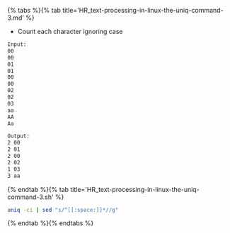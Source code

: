 {% tabs %}{% tab title='HR_text-processing-in-linux-the-uniq-command-3.md' %}

* Count each character ignoring case

```txt
Input:
00
00
01
01
00
00
02
02
03
aa
AA
Aa

Output:
2 00
2 01
2 00
2 02
1 03
3 aa
```

{% endtab %}{% tab title='HR_text-processing-in-linux-the-uniq-command-3.sh' %}

```sh
uniq -ci | sed "s/^[[:space:]]*//g"
```

{% endtab %}{% endtabs %}
